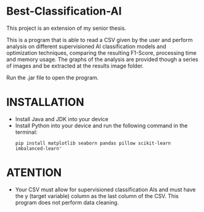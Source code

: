 # Best-Classification-AI
This project is an extension of my senior thesis.

This is a program that is able to read a CSV given by the user and perform analysis on different supervisioned AI classification models and optimization techniques, comparing the resulting F1-Score, processing time and memory usage.
The graphs of the analysis are provided though a series of images and be extracted at the results image folder.

Run the .jar file to open the program.

# INSTALLATION
- Install Java and JDK into your device
- Install Python into your device and run the following command in the terminal:
  ```
  pip install matplotlib seaborn pandas pillow scikit-learn imbalanced-learn'
  ```

# ATENTION
- Your CSV must allow for supervisioned classification AIs and must have the y (target variable) column as the last column of the CSV. This program does not perform data cleaning.

